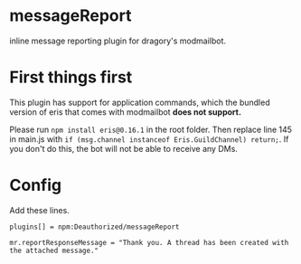 # messageReport
inline message reporting plugin for dragory's modmailbot.

# First things first
This plugin has support for application commands, which the bundled version of eris that comes with modmailbot **does not support.**

Please run `npm install eris@0.16.1` in the root folder. Then replace line 145 in main.js with `if (msg.channel instanceof Eris.GuildChannel) return;`. If you don't do this, the bot will not be able to receive any DMs.

# Config
Add these lines.

```
plugins[] = npm:Deauthorized/messageReport
```

```
mr.reportResponseMessage = "Thank you. A thread has been created with the attached message."
```
